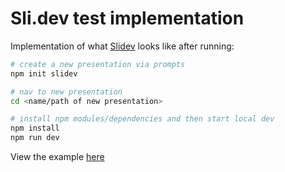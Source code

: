 # Sli.dev test implementation

Implementation of what [Slidev](https://sli.dev) looks like after running:

```bash
# create a new presentation via prompts
npm init slidev

# nav to new presentation
cd <name/path of new presentation>

# install npm modules/dependencies and then start local dev
npm install
npm run dev
```

View the example [here](https://slidev-test.netlify.app/)
